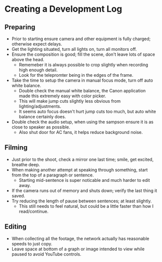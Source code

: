 # Creating a Development Log

## Preparing

- Prior to starting ensure camera and other equipment is fully charged; otherwise expect delays.
- Get the lighting situated, turn all lights on, turn all monitors off.
- Ensure the composition is good; fill the scene, don't leave lots of space above the head. 
  - Rememeber it is always possible to crop slightly when recording high enough detail.
  - Look for the telepromter being in the edges of the frame.
- Take the time to setup the camera in manual focus mode, turn off auto white balance.
  - Double check the manual white balance, the Canon application made this extremely easy with color picker.
  - This will make jump cuts slightly less obvious from lighting/adjustments.
  - It seems auto focus doesn't hurt jump cuts too much, but auto white balance certainly does.
- Double check the audio setup, when using the sampson ensure it is as close to speaker as possible.
  - Also shut door for AC fans, it helps reduce background noise.

## Filming

- Just prior to the shoot, check a mirror one last time; smile, get excited, breathe deep.
- When making another attempt at speaking through something, start from the top of a paragraph or sentence.
  - Starting mid-sentence is super noticable and much harder to edit away.
- If the camera runs out of memory and shuts down; verify the last thing it saved.
- Try reducing the length of pause between sentences; at least slightly.
  - This still needs to feel natural, but could be a little faster than how I read/continue.

## Editing

- When collecting all the footage, the network actually has reasonable speeds to just copy.
- Leave space at bottom of a graph or image intended to view while paused to avoid YouTube controls.
